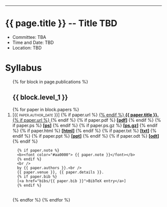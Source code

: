 ---
<h1>{{ page.title }} -- Title TBD</h1>
<ul>
  <li> Committee: TBA</li>
  <li> Time and Date: TBD</li>
  <li> Location: TBD</li>
</ul>

<h1>Syllabus</h1>
<ol>
{% for block in page.publications %}
  <h2>{{ block.level_1 }}</h2>
  {% for paper in block.papers %}
  <li>
      [<span style="font-variant: small-caps">{{ paper.author_date }}</span>]
      {% if paper.url %}
      <a href="{{ paper.url }}">
      {% endif %}
      <b>{{ paper.title }}.</b>
      {% if paper.url %}
      </a>
      {% endif %}
      {% if paper.pdf %}
      <b> [<a href="pubs/{{ paper.pdf }}">pdf</a>]</b>
      {% endif %}
      {% if paper.ps %}
      <b> [<a href="pubs/{{ paper.ps }}">ps</a>]</b>
      {% endif %}
      {% if paper.ps.gz %}
      <b> [<a href="pubs/{{ paper.ps.gz }}">ps.gz</a>]</b>
      {% endif %}
      {% if paper.html %}
      <b> [<a href="pubs/{{ paper.html }}">html</a>]</b>
      {% endif %}
      {% if paper.txt %}
      <b> [<a href="pubs/{{ paper.txt }}">txt</a>]</b>
      {% endif %}
      {% if paper.ppt %}
      <b> [<a href="pubs/{{ paper.ppt }}">ppt</a>]</b>
      {% endif %}
      {% if paper.odt %}
      <b> [<a href="pubs/{{ paper.odt }}">odt</a>]</b>
      {% endif %}

      {% if paper.note %}
      <b><font color="#aa0000"> {{ paper.note }}</font></b>
      {% endif %}
      <br />
      by {{ paper.authors }}.<br />
      {{ paper.venue }}, {{ paper.details }}.
      {% if paper.bib %}
      [<a href="bibs/{{ paper.bib }}">BibTeX entry</a>]
      {% endif %}
  </li>
  <br />
  {% endfor %}
{% endfor %}
</ol>
